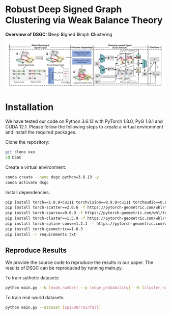 # Robust Deep Signed Graph Clustering via Weak Balance Theory
**Overview of DSGC:** **D**eep **S**igned **G**raph **C**lustering

![image](https://github.com/yaoyaohuanghuang/DSGC/blob/main/IMG/framework_www.jpg)

# Installation
We have tested our code on Python 3.6.13 with PyTorch 1.8.0, PyG 1.8.1 and CUDA 12.1. Please follow the following steps to create a virtual environment and install the required packages.

Clone the repository:
```bash
git clone xxx
cd DSGC
```

Create a virtual environment:
```bash
conda create --name dsgc python=3.6.13 -y
conda activate dsgc
```

Install dependencies:
```bash
pip install torch==1.8.0+cu111 torchvision==0.9.0+cu111 torchaudio==0.8.0 -f https://download.pytorch.org/whl/torch_stable.html
pip install torch-scatter==2.0.6 -f https://pytorch-geometric.com/whl/torch-1.8.0+cu111.html
pip install torch-sparse==0.6.9 -f https://pytorch-geometric.com/whl/torch-1.8.0+cu111.html
pip install torch-cluster==1.5.9 -f https://pytorch-geometric.com/whl/torch-1.8.0+cu111.html
pip install torch-spline-conv==1.2.1 -f https://pytorch-geometric.com/whl/torch-1.8.0+cu111.html
pip install torch-geometric==1.6.3
pip install -r requirements.txt
```
## Reproduce Results
We provide the source code to reproduce the results in our paper. The results of DSGC can be reproduced by running main.py. 

To train sythetic datasets:
```bash
python main.py --N [node_number] --p [edge_probability] --K [cluster_number] --eta [flip_probability]
```
To train real-world datasets:
```bash
python main.py --dataset [sp1500/rainfall]
```

